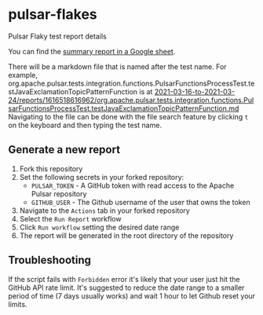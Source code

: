 # pulsar-flakes
Pulsar Flaky test report details

You can find the [summary report in a Google sheet](https://docs.google.com/spreadsheets/d/106QKMFfdLa-VSFGlggs35eMw-ZnjMUjMhA3KVBjzHLI/edit#gid=944956527).

There will be a markdown file that is named after the test name. For example, org.apache.pulsar.tests.integration.functions.PulsarFunctionsProcessTest.testJavaExclamationTopicPatternFunction is at [2021-03-16-to-2021-03-24/reports/1616518616962/org.apache.pulsar.tests.integration.functions.PulsarFunctionsProcessTest.testJavaExclamationTopicPatternFunction.md](2021-03-16-to-2021-03-24/reports/1616518616962/org.apache.pulsar.tests.integration.functions.PulsarFunctionsProcessTest.testJavaExclamationTopicPatternFunction.md)
Navigating to the file can be done with the file search feature by clicking `t` on the keyboard and then typing the test name.

## Generate a new report
1. Fork this repository
2. Set the following secrets in your forked repository:
    * `PULSAR_TOKEN` - A GitHub token with read access to the Apache Pulsar repository
    * `GITHUB_USER` - The Github username of the user that owns the token
3. Navigate to the `Actions` tab in your forked repository
4. Select the `Run Report` workflow
5. Click `Run workflow` setting the desired date range
6. The report will be generated in the root directory of the repository

## Troubleshooting
If the script fails with `Forbidden` error it's likely that your user just hit the GitHub API rate limit. It's suggested to reduce the date range to a smaller period of time (7 days usually works)  and wait 1 hour to let Github reset your limits. 